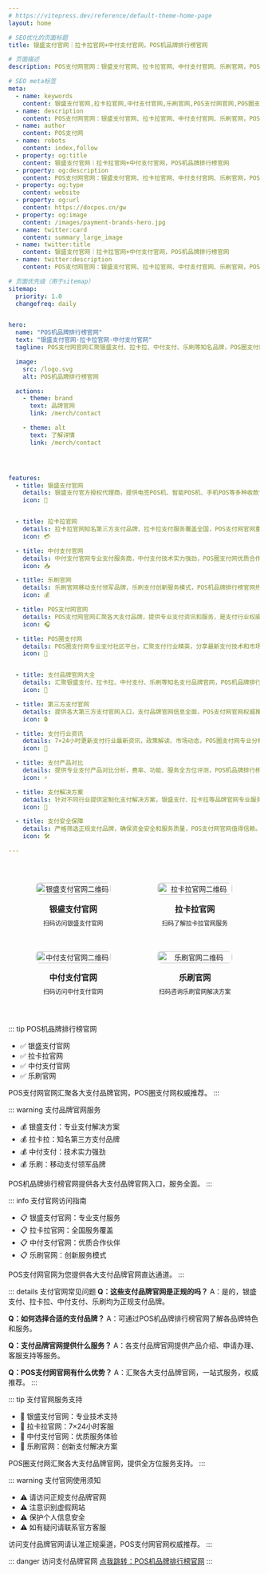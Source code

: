 ```yaml
---
# https://vitepress.dev/reference/default-theme-home-page
layout: home

# SEO优化的页面标题
title: 银盛支付官网｜拉卡拉官网+中付支付官网，POS机品牌排行榜官网

# 页面描述
description: POS支付网官网：银盛支付官网、拉卡拉官网、中付支付官网、乐刷官网，POS圈支付网汇聚各大支付品牌，POS机品牌排行榜官网权威推荐！

# SEO meta标签
meta:
  - name: keywords
    content: 银盛支付官网,拉卡拉官网,中付支付官网,乐刷官网,POS支付网官网,POS圈支付网,POS机品牌排行榜官网,支付品牌官网,第三方支付官网
  - name: description
    content: POS支付网官网：银盛支付官网、拉卡拉官网、中付支付官网、乐刷官网，POS圈支付网汇聚各大支付品牌，POS机品牌排行榜官网权威推荐！
  - name: author
    content: POS支付网
  - name: robots
    content: index,follow
  - property: og:title
    content: 银盛支付官网｜拉卡拉官网+中付支付官网，POS机品牌排行榜官网
  - property: og:description
    content: POS支付网官网：银盛支付官网、拉卡拉官网、中付支付官网、乐刷官网，POS圈支付网汇聚各大支付品牌，POS机品牌排行榜官网权威推荐！
  - property: og:type
    content: website
  - property: og:url
    content: https://docpos.cn/gw
  - property: og:image
    content: /images/payment-brands-hero.jpg
  - name: twitter:card
    content: summary_large_image
  - name: twitter:title
    content: 银盛支付官网｜拉卡拉官网+中付支付官网，POS机品牌排行榜官网
  - name: twitter:description
    content: POS支付网官网：银盛支付官网、拉卡拉官网、中付支付官网、乐刷官网，POS圈支付网汇聚各大支付品牌，POS机品牌排行榜官网权威推荐！

# 页面优先级（用于sitemap）
sitemap:
  priority: 1.0
  changefreq: daily


hero:
  name: "POS机品牌排行榜官网"
  text: "银盛支付官网·拉卡拉官网·中付支付官网"
  tagline: POS支付网官网汇聚银盛支付、拉卡拉、中付支付、乐刷等知名品牌，POS圈支付网权威推荐

  image:
    src: /logo.svg
    alt: POS机品牌排行榜官网

  actions:
    - theme: brand
      text: 品牌官网
      link: /merch/contact

    - theme: alt
      text: 了解详情
      link: /merch/contact




features:
  - title: 银盛支付官网
    details: 银盛支付官方授权代理商，提供电签POS机、智能POS机、手机POS等多种收款设备，费率低至0.38%，支持信用卡、花呗等多种支付方式。
    icon: 📱


  - title: 拉卡拉官网
    details: 拉卡拉官网知名第三方支付品牌，拉卡拉支付服务覆盖全国，POS支付网官网重点推荐品牌。
    icon: 💳

  - title: 中付支付官网
    details: 中付支付官网专业支付服务商，中付支付技术实力强劲，POS圈支付网优质合作伙伴。
    icon: 📥

  - title: 乐刷官网
    details: 乐刷官网移动支付领军品牌，乐刷支付创新服务模式，POS机品牌排行榜官网热门推荐。
    icon: 💰

  - title: POS支付网官网
    details: POS支付网官网汇聚各大支付品牌，提供专业支付资讯和服务，是支付行业权威门户网站。
    icon: 🎧

  - title: POS圈支付网
    details: POS圈支付网专业支付社区平台，汇聚支付行业精英，分享最新支付技术和市场动态。
    icon: 🤝


  - title: 支付品牌官网大全
    details: 汇聚银盛支付、拉卡拉、中付支付、乐刷等知名支付品牌官网，POS机品牌排行榜官网一站式服务。
    icon: 💸

  - title: 第三方支付官网
    details: 提供各大第三方支付官网入口，支付品牌官网信息全面，POS支付网官网权威推荐。
    icon: 🔒

  - title: 支付行业资讯
    details: 7×24小时更新支付行业最新资讯，政策解读、市场动态，POS圈支付网专业分析。
    icon: 🏪

  - title: 支付产品对比
    details: 提供专业支付产品对比分析，费率、功能、服务全方位评测，POS机品牌排行榜官网客观评价。
    icon: ⚡

  - title: 支付解决方案
    details: 针对不同行业提供定制化支付解决方案，银盛支付、拉卡拉等品牌官网专业服务。
    icon: 🔄

  - title: 支付安全保障
    details: 严格筛选正规支付品牌，确保资金安全和服务质量，POS支付网官网值得信赖。
    icon: 🛠️

---
```


<div class="qrcode-container">  <div class="qrcode-card">
    <img src="/images/qq.png" alt="银盛支付官网二维码" class="qrcode-image">
    <div class="qrcode-content">
      <h3>银盛支付官网</h3>
      <p>扫码访问银盛支付官网</p>
    </div>
  </div>

  <div class="qrcode-card">
    <img src="/images/qqq.png" alt="拉卡拉官网二维码" class="qrcode-image">
    <div class="qrcode-content">
      <h3>拉卡拉官网</h3>
      <p>扫码了解拉卡拉官网服务</p>
    </div>
  </div>

  <div class="qrcode-card">
    <img src="/images/wx.png" alt="中付支付官网二维码" class="qrcode-image">
    <div class="qrcode-content">
      <h3>中付支付官网</h3>
      <p>扫码访问中付支付官网</p>
    </div>
  </div>

  <div class="qrcode-card">
    <img src="/images/gzh.jpg" alt="乐刷官网二维码" class="qrcode-image">
    <div class="qrcode-content">
      <h3>乐刷官网</h3>
      <p>扫码咨询乐刷官网解决方案</p>
    </div>
  </div>
</div>

<style>
.qrcode-container {
  display: grid;
  grid-template-columns: repeat(auto-fit, minmax(250px, 1fr));
  gap: 24px;
  margin: 40px auto;
  max-width: 1400px;
  padding: 0 20px;
}

.qrcode-card {
  background: var(--vp-c-bg-soft);
  border-radius: 12px;
  padding: 24px;
  text-align: center;
  transition: all 0.3s ease;
  border: 1px solid var(--vp-c-divider);
  display: flex;
  flex-direction: column;
  align-items: center;
}

.qrcode-card:hover {
  transform: translateY(-5px);
  box-shadow: var(--vp-shadow-2);
  border-color: var(--vp-c-brand);
}

.qrcode-image {
  width: 100%;
  max-width: 200px;
  border-radius: 8px;
  margin-bottom: 16px;
}

.qrcode-content h3 {
  margin: 0;
  font-size: 18px;
  font-weight: 600;
  color: var(--vp-c-text-1);
}

.qrcode-content p {
  margin: 8px 0 0;
  font-size: 14px;
  color: var(--vp-c-text-2);
}

@media (max-width: 1024px) {
  .qrcode-container {
    grid-template-columns: repeat(2, 1fr);
    gap: 16px;
    padding: 0 16px;
  }

  .qrcode-card {
    padding: 16px;
  }

  .qrcode-image {
    max-width: 150px;
  }

  .qrcode-content h3 {
    font-size: 16px;
  }

  .qrcode-content p {
    font-size: 12px;
  }
}

@media (max-width: 768px) {
  .qrcode-container {
    gap: 12px;
    padding: 0 12px;
  }

  .qrcode-card {
    padding: 12px;
  }

  .qrcode-image {
    max-width: 120px;
  }
}
</style>


::: tip POS机品牌排行榜官网
- ✅ 银盛支付官网
- ✅ 拉卡拉官网
- ✅ 中付支付官网
- ✅ 乐刷官网

POS支付网官网汇聚各大支付品牌官网，POS圈支付网权威推荐。
:::

::: warning 支付品牌官网服务
- 💰 银盛支付：专业支付解决方案
- 💰 拉卡拉：知名第三方支付品牌
- 💰 中付支付：技术实力强劲
- 💰 乐刷：移动支付领军品牌

POS机品牌排行榜官网提供各大支付品牌官网入口，服务全面。
:::

::: info 支付官网访问指南
- 📋 银盛支付官网：专业支付服务
- 📋 拉卡拉官网：全国服务覆盖
- 📋 中付支付官网：优质合作伙伴
- 📋 乐刷官网：创新服务模式

POS支付网官网为您提供各大支付品牌官网直达通道。
:::

::: details 支付官网常见问题
**Q：这些支付品牌官网是正规的吗？**
A：是的，银盛支付、拉卡拉、中付支付、乐刷均为正规支付品牌。

**Q：如何选择合适的支付品牌？**
A：可通过POS机品牌排行榜官网了解各品牌特色和服务。

**Q：支付品牌官网提供什么服务？**
A：各支付品牌官网提供产品介绍、申请办理、客服支持等服务。

**Q：POS支付网官网有什么优势？**
A：汇聚各大支付品牌官网，一站式服务，权威推荐。
:::

::: tip 支付官网服务支持
- 🤝 银盛支付官网：专业技术支持
- 🤝 拉卡拉官网：7×24小时客服
- 🤝 中付支付官网：优质服务体验
- 🤝 乐刷官网：创新支付解决方案

POS圈支付网汇聚各大支付品牌官网，提供全方位服务支持。
:::

::: warning 支付官网使用须知
- ⚠️ 请访问正规支付品牌官网
- ⚠️ 注意识别虚假网站
- ⚠️ 保护个人信息安全
- ⚠️ 如有疑问请联系官方客服

访问支付品牌官网请认准正规渠道，POS支付网官网权威推荐。
:::

::: danger 访问支付品牌官网
 [点我跳转：POS机品牌排行榜官网](https://merch.PaYphp.cn)
 :::
